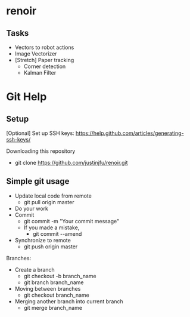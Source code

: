 renoir
======

Tasks
------
* Vectors to robot actions
* Image Vectorizer
* [Stretch] Paper tracking
  * Corner detection
  * Kalman Filter


Git Help
======

Setup
----------------
[Optional] Set up SSH keys: https://help.github.com/articles/generating-ssh-keys/

Downloading this repository
  
  * git clone https://github.com/justinjfu/renoir.git
  
Simple git usage
----------------
  * Update local code from remote
    * git pull origin master
  * Do your work
  * Commit
    * git commit -m "Your commit message"
    * If you made a mistake,
      * git commit --amend
  * Synchronize to remote
    * git push origin master

Branches:
  * Create a branch
    * git checkout -b branch_name
    * git branch branch_name
  * Moving between branches
    * git checkout branch_name
  * Merging another branch into current branch
    * git merge branch_name
